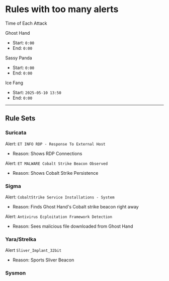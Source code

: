 # Rules with too many alerts

Time of Each Attack

Ghost Hand
- Start: `0:00`
- End: `0:00`

Sassy Panda
- Start: `0:00`
- End: `0:00`

Ice Fang
- Start: `2025-05-10 13:50`
- End: `0:00`

---

## Rule Sets

### Suricata

Alert: `ET INFO RDP - Response To External Host`
- Reason: Shows RDP Connections

Alert: `ET MALWARE Cobalt Strike Beacon Observed`
- Reason: Shows Cobalt Strike Persistence

### Sigma

Alert: `CobaltStrike Service Installations - System`
- Reason: Finds Ghost Hand's Cobalt strike beacon right away

Alert: `Antivirus Ecploitation Framework Detection`
- Reason: Sees malicious file downloaded from Ghost Hand

### Yara/Strelka

Alert `Sliver_Implant_32bit`
- Reason: Sports Sliver Beacon

### Sysmon
